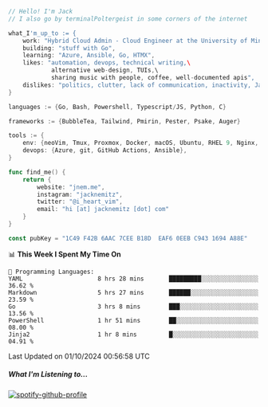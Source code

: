 ```go
// Hello! I'm Jack
// I also go by terminalPoltergeist in some corners of the internet

what_I'm_up_to := {
    work: "Hybrid Cloud Admin - Cloud Engineer at the University of Minnesota",
    building: "stuff with Go",
    learning: "Azure, Ansible, Go, HTMX",
    likes: "automation, devops, technical writing,\
            alternative web-design, TUIs,\
            sharing music with people, coffee, well-documented apis",
    dislikes: "politics, clutter, lack of communication, inactivity, Java",
}

languages := {Go, Bash, Powershell, Typescript/JS, Python, C}

frameworks := {BubbleTea, Tailwind, Pmirin, Pester, Psake, Auger}

tools := {
    env: {neoVim, Tmux, Proxmox, Docker, macOS, Ubuntu, RHEL 9, Nginx, DigitalOcean, Cloudflare},
    devops: {Azure, git, GitHub Actions, Ansible},
}

func find_me() {
    return {
        website: "jnem.me",
        instagram: "jacknemitz",
        twitter: "@i_heart_vim",
        email: "hi [at] jacknemitz [dot] com"
    }
}

const pubKey = "1C49 F42B 6AAC 7CEE B18D  EAF6 0EEB C943 1694 A88E"
```

<!--START_SECTION:waka-->
📊 **This Week I Spent My Time On** 

```text
💬 Programming Languages: 
YAML                     8 hrs 28 mins       █████████░░░░░░░░░░░░░░░░   36.62 % 
Markdown                 5 hrs 27 mins       ██████░░░░░░░░░░░░░░░░░░░   23.59 % 
Go                       3 hrs 8 mins        ███░░░░░░░░░░░░░░░░░░░░░░   13.56 % 
PowerShell               1 hr 51 mins        ██░░░░░░░░░░░░░░░░░░░░░░░   08.00 % 
Jinja2                   1 hr 8 mins         █░░░░░░░░░░░░░░░░░░░░░░░░   04.91 % 
```


 Last Updated on 01/10/2024 00:56:58 UTC
<!--END_SECTION:waka-->

##### What I'm Listening to...

[![spotify-github-profile](https://jnem.me/listening-item?maxAge=2592000)](https://jnem.me/listening)
